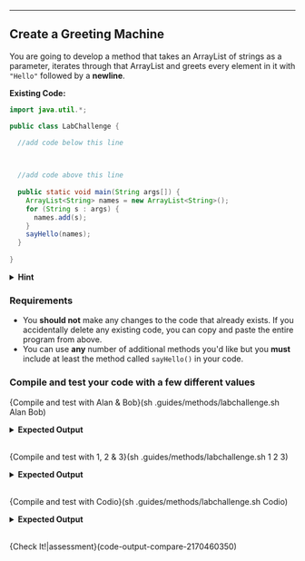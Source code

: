 ----------

## Create a Greeting Machine
You are going to develop a method that takes an ArrayList of strings as a parameter, iterates through that ArrayList and greets every element in it with `"Hello"` followed by a **newline**.

**Existing Code:**
```java
import java.util.*; 

public class LabChallenge {
  
  //add code below this line



  //add code above this line
  
  public static void main(String args[]) {
    ArrayList<String> names = new ArrayList<String>();
    for (String s : args) {
      names.add(s);
    }
    sayHello(names);
  }
  
}
```

<details>
  <summary><strong>Hint</strong></summary>
  You can start your method with <code>public static void sayHello(ArrayList&lt;String&gt; variable)</code>. Then iterate through <code>variable</code> using a loop in order to print <code>Hello</code> to each element in <code>variable</code>. You can also review the reading question in <strong>"Alternative Parameters"</strong> in the <strong>"Parameters"</strong> assignment.
</details>

### Requirements
* You **should not** make any changes to the code that already exists. If you accidentally delete any existing code, you can copy and paste the entire program from above.
* You can use **any** number of additional methods you'd like but you **must** include at least the method called `sayHello()` in your code.

### Compile and test your code with a few different values

{Compile and test with Alan & Bob}(sh .guides/methods/labchallenge.sh Alan Bob)
<details><summary><b>Expected Output</b></summary><code>Hello Alan</code><br><code>Hello Bob</code></details><br>

{Compile and test with 1, 2 & 3}(sh .guides/methods/labchallenge.sh 1 2 3)
<details><summary><b>Expected Output</b></summary><code>Hello 1</code><br><code>Hello 2</code><br><code>Hello 3</code></details><br>

{Compile and test with Codio}(sh .guides/methods/labchallenge.sh Codio)
<details><summary><b>Expected Output</b></summary><code>Hello Codio</code></details><br>

{Check It!|assessment}(code-output-compare-2170460350)
